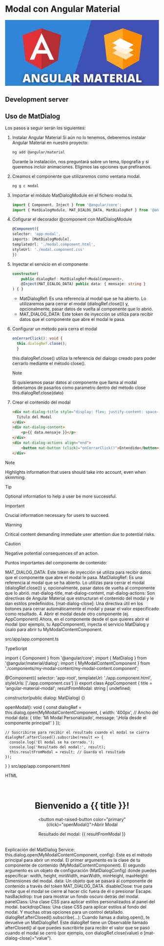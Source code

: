# Modal con Angular Material

![Descripción de la imagen](public/images/logo.png)



## Development server



## Uso de MatDialog
Los pasos a seguir serán los siguientes:
1. Instalar Angular Material
Si aún no lo tenemos, deberemos instalar Angular Material en nuestro proyecto:

    ```bash
    ng add @angular/material
    ```
    Durante la instalación, nos preguntará sobre un tema, tipografía y si queremos incluir animaciones. Eligimos las opciones que prefiramos.

2. Creamos el componente que utilizaremos como ventana modal.
    ```bash
    ng g c modal
    ```

3. Importar el módulo MatDialogModule en el fichero modal.ts.
    ```typescript
    import { Component, Inject } from '@angular/core';
    import { MatDialogModule, MAT_DIALOG_DATA, MatDialogRef } from '@angular/material/dialog'; // Importa MatDialogModule, MAT_DIALOG_DATA y MatDialogRef
    ```
4. Cofigurar el decorador @component con MatDialogModule
    ```typescript
    @Component({
    selector: 'app-modal',
    imports: [MatDialogModule],  
    templateUrl: './modal.component.html',
    styleUrl: './modal.component.css'
    })
    ```
5. Inyectar el servicio en el componente
    ```typescript
    constructor(
        public dialogRef: MatDialogRef<ModalComponent>,
        @Inject(MAT_DIALOG_DATA) public data: { mensaje: string } 
    ) { }
    ```
    - MatDialogRef: Es una referencia al modal que se ha abierto. Lo utilizaremos para cerrar el modal (dialogRef.close()) y, opcionalmente, pasar datos de vuelta al componente que lo abrió.
    - MAT_DIALOG_DATA: Este token de inyección se utiliza para recibir datos que el componente que abre el modal le pasa.


6. Configurar un método para cerra el modal
    ```typescript
    onCerrarClick(): void {
      this.dialogRef.close(); 
      }
    ```
    this.dialogRef.close() utiliza la referencia del dialogo creado para poder cerrarlo mediante el método close(). 

    > [!NOTE]  
    > Si quisieramos pasar datos al componente que llama al modal deberiamos de pasarlos como parametro dentro del método close this.dialogRef.close(dato)



7. Crear el contenido del modal
    ```html
    <div mat-dialog-title style="display: flex; justify-content: space-between; align-items: center;">
      Titulo del Modal 
    </div>
    <div mat-dialog-content>
        <p>{{ data.mensaje }}</p>
    </div>
    <div mat-dialog-actions align="end">
        <button mat-button (click)="onCerrarClick()">Entendido</button>
    </div>
    ```




> [!NOTE]  
> Highlights information that users should take into account, even when skimming.

> [!TIP]
> Optional information to help a user be more successful.

> [!IMPORTANT]  
> Crucial information necessary for users to succeed.

> [!WARNING]  
> Critical content demanding immediate user attention due to potential risks.

> [!CAUTION]
> Negative potential consequences of an action.





Puntos importantes del componente de contenido:

MAT_DIALOG_DATA: Este token de inyección se utiliza para recibir datos que el componente que abre el modal le pasa.
MatDialogRef: Es una referencia al modal que se ha abierto. Lo utilizas para cerrar el modal (dialogRef.close()) y, opcionalmente, pasar datos de vuelta al componente que lo abrió.
mat-dialog-title, mat-dialog-content, mat-dialog-actions: Son directivas de Angular Material que estructuran el contenido del modal y le dan estilos predefinidos.
[mat-dialog-close]: Una directiva útil en los botones para cerrar automáticamente el modal y pasar el valor especificado como resultado.
4. Abrir el modal desde otro componente (ej. AppComponent)
Ahora, en el componente desde el que quieres abrir el modal (por ejemplo, tu AppComponent), inyecta el servicio MatDialog y úsalo para abrir tu MyModalContentComponent.

src/app/app.component.ts

TypeScript

import { Component } from '@angular/core';
import { MatDialog } from '@angular/material/dialog';
import { MyModalContentComponent } from './components/my-modal-content/my-modal-content.component';

@Component({
  selector: 'app-root',
  templateUrl: './app.component.html',
  styleUrls: ['./app.component.css']
})
export class AppComponent {
  title = 'angular-material-modal';
  resultFromModal: string | undefined;

  constructor(public dialog: MatDialog) {}

  openModal(): void {
    const dialogRef = this.dialog.open(MyModalContentComponent, {
      width: '400px', // Ancho del modal
      data: {
        title: 'Mi Modal Personalizado',
        message: '¡Hola desde el componente principal!'
      }
    });

    // Suscribirse para recibir el resultado cuando el modal se cierra
    dialogRef.afterClosed().subscribe(result => {
      console.log('El modal se ha cerrado.');
      console.log('Resultado del modal:', result);
      this.resultFromModal = result; // Guarda el resultado
    });
  }
}
src/app/app.component.html

HTML

<div style="text-align:center; padding: 20px;">
  <h1>Bienvenido a {{ title }}!</h1>

  <button mat-raised-button color="primary" (click)="openModal()">Abrir Modal</button>

  <p *ngIf="resultFromModal">Resultado del modal: {{ resultFromModal }}</p>
</div>
Explicación del MatDialog Service:
this.dialog.open(MyModalContentComponent, config): Este es el método principal para abrir un modal.
El primer argumento es la clase de tu componente de contenido (MyModalContentComponent).
El segundo argumento es un objeto de configuración (MatDialogConfig) donde puedes especificar:
width, height, minWidth, maxWidth, minHeight, maxHeight: Dimensiones del modal.
data: Un objeto que se pasará al componente de contenido a través del token MAT_DIALOG_DATA.
disableClose: true para evitar que el modal se cierre al hacer clic fuera de él o presionar Escape.
hasBackdrop: true para mostrar un fondo oscuro detrás del modal.
panelClass: Una clase CSS para aplicar estilos personalizados al panel del modal.
backdropClass: Una clase CSS para aplicar estilos al fondo del modal.
Y muchas otras opciones para un control detallado.
dialogRef.afterClosed().subscribe(...): Cuando llamas a dialog.open(), te devuelve un MatDialogRef. Este dialogRef tiene un Observable llamado afterClosed() al que puedes suscribirte para recibir el valor que se pasó cuando el modal se cerró (por ejemplo, con dialogRef.close(value) o [mat-dialog-close]="value").